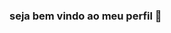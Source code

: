 ### seja bem vindo ao meu perfil  👋

<!--
**mariafernandes20/mariafernandes20** is a ✨ _special_ ✨ repository because its `README.md` (this file) appears on your GitHub profile.

Here are some ideas to get you started:

- 🔭 não estou trabalhando 
- 👯 estou abrendendo pensamnto computacional
- 🤔 desenvolver projetos 
- 💬 conheço varios jogos de plataforma
- 📫 estou disponivel em:mariafernandes20
- sou aluna e gosto de jogos de plataformas 
